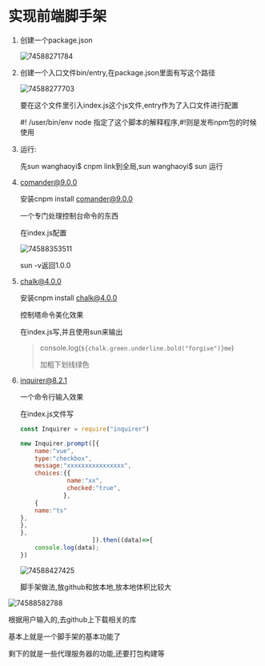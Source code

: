 #  实现前端脚手架

1. 创建一个package.json

   ![74588271784](C:\Users\zxh\Desktop\前端\脚手架\脚手架.assets\1745882717840.png)

2. 创建一个入口文件bin/entry,在package.json里面有写这个路径

   ![74588277703](C:\Users\zxh\Desktop\前端\脚手架\脚手架.assets\1745882777031.png)

   要在这个文件里引入index.js这个js文件,entry作为了入口文件进行配置

   #! /user/bin/env node 指定了这个脚本的解释程序,#!则是发布npm包的时候使用

3. 运行:

   先sun wanghaoyi$ cnpm link到全局,sun wanghaoyi\$ sun 运行

4. comander@9.0.0

   安装cnpm install comander@9.0.0

   一个专门处理控制台命令的东西

   在index.js配置

   ![74588353511](C:\Users\zxh\Desktop\前端\脚手架\脚手架.assets\1745883535113.png)

   sun -v返回1.0.0

5. chalk@4.0.0

   安装cnpm install chalk@4.0.0

   控制塔命令美化效果

   在index.js写,并且使用sun来输出

   > console.log(`${chalk.green.underline.bold("forgive")}me`)
   >
   > 加粗下划线绿色

6. inquirer@8.2.1

   一个命令行输入效果

   在index.js文件写

   ```javascript
   const Inquirer = require("inquirer")

   new Inquirer.prompt([{
       name:"vue",
       type:"checkbox",
       message:"xxxxxxxxxxxxxxxx",
       choices:{{
                name:"xx",
                checked:"true",
               },
       {
       name:"ts"
   },
   },
   },
                       ]).then((data)=>{
       console.log(data);
   })
   ```

   ![74588427425](C:\Users\zxh\Desktop\前端\脚手架\脚手架.assets\1745884274257.png)

   脚手架做法,放github和放本地,放本地体积比较大

![74588582788](C:\Users\zxh\Desktop\前端\脚手架\脚手架.assets\1745885827888.png)

根据用户输入的,去github上下载相关的库

基本上就是一个脚手架的基本功能了

剩下的就是一些代理服务器的功能,还要打包构建等

